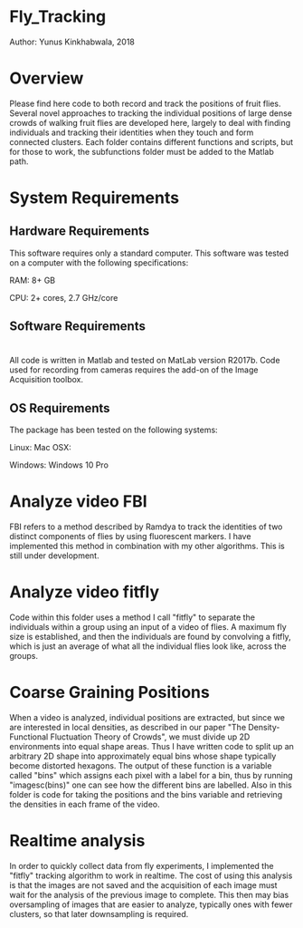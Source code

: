 # Fly_Tracking
Author: Yunus Kinkhabwala, 2018

# Overview
Please find here code to both record and track the positions of fruit flies. Several novel approaches to tracking the individual positions of large dense crowds of walking fruit flies are developed here, largely to deal with finding individuals and tracking their identities when they touch and form connected clusters. Each folder contains different functions and scripts, but for those to work, the subfunctions folder must be added to the Matlab path.

# System Requirements



## Hardware Requirements


This software requires only a standard computer. This software was tested on a computer with the following specifications:


RAM: 8+ GB  

CPU: 2+ cores, 2.7 GHz/core




## Software Requirements

#

All code is written in Matlab and tested on MatLab version R2017b. Code used for recording from cameras requires the add-on of the Image Acquisition toolbox. 

## OS Requirements



The package has been tested on the following systems:


Linux: 
Mac OSX:  

Windows: Windows 10 Pro

# Analyze video FBI
FBI refers to a method described by Ramdya to track the identities of two distinct components of flies by using fluorescent markers. I have implemented this method in combination with my other algorithms. This is still under development.

# Analyze video fitfly
Code within this folder uses a method I call "fitfly" to separate the individuals within a group using an input of a video of flies. A maximum fly size is established, and then the individuals are found by convolving a fitfly, which is just an average of what all the individual flies look like, across the groups. 

# Coarse Graining Positions
When a video is analyzed, individual positions are extracted, but since we are interested in local densities, as described in our paper "The Density-Functional Fluctuation Theory of Crowds", we must divide up 2D environments into equal shape areas. Thus I have written code to split up an arbitrary 2D shape into approximately equal bins whose shape typically become distorted hexagons. The output of these function is a variable called "bins" which assigns each pixel with a label for a bin, thus by running "imagesc(bins)" one can see how the different bins are labelled. Also in this folder is code for taking the positions and the bins variable and retrieving the densities in each frame of the video.

# Realtime analysis
In order to quickly collect data from fly experiments, I implemented the "fitfly" tracking algorithm to work in realtime. The cost of using this analysis is that the images are not saved and the acquisition of each image must wait for the analysis of the previous image to complete. This then may bias oversampling of images that are easier to analyze, typically ones with fewer clusters, so that later downsampling is required. 

#


